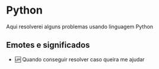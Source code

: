 # Python
Aqui resolverei alguns problemas usando linguagem Python

## Emotes e significados
- :up: Quando conseguir resolver caso queira me ajudar
